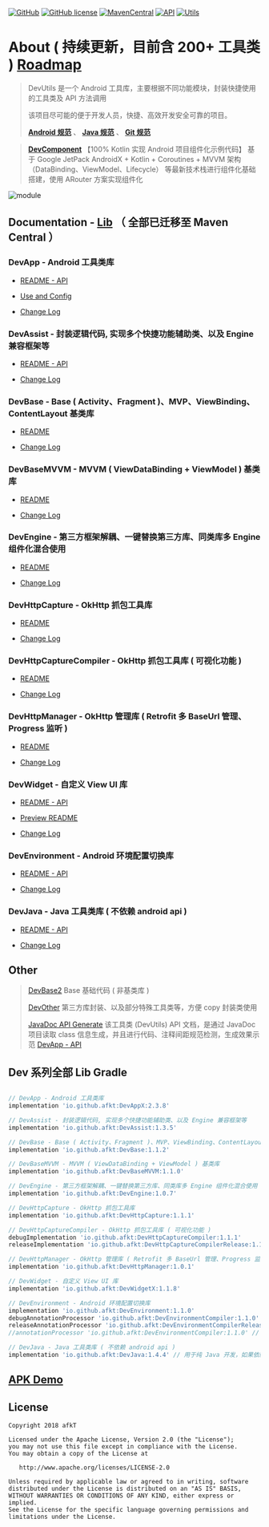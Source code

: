 
[![GitHub](https://img.shields.io/badge/GitHub-afkT-blue.svg)](https://github.com/afkT)
[![GitHub license](https://img.shields.io/github/license/afkT/DevUtils.svg)](https://github.com/afkT/DevUtils/blob/master/LICENSE)
[![MavenCentral](https://img.shields.io/badge/DevUtils-2.3.8-brightgreen.svg)](https://search.maven.org/search?q=io.github.afkt)
[![API](https://img.shields.io/badge/API-14%2B-brightgreen.svg?style=flat)](https://android-arsenal.com/api?level=14)
[![Utils](https://img.shields.io/badge/utils-200+-ff69b4.svg)](https://github.com/afkT/DevUtils/blob/master/lib/DevApp/README.md)

# About ( 持续更新，目前含 200+ 工具类 ) [Roadmap](https://github.com/afkT/DevUtils/projects/1)

> DevUtils 是一个 Android 工具库，主要根据不同功能模块，封装快捷使用的工具类及 API 方法调用
>
> 该项目尽可能的便于开发人员，快捷、高效开发安全可靠的项目。
>
> **[Android 规范](https://github.com/afkT/DevUtils/blob/master/README/android_standard.md)** 、 **[Java 规范](https://github.com/afkT/DevUtils/blob/master/README/java_standard.md)** 、 **[Git 规范](https://github.com/afkT/DevUtils/blob/master/README/git_standard.md)**

> **[DevComponent](https://github.com/afkT/DevComponent)** 【100% Kotlin 实现 Android 项目组件化示例代码】
> 基于 Google JetPack AndroidX + Kotlin + Coroutines + MVVM 架构（DataBinding、ViewModel、Lifecycle）
> 等最新技术栈进行组件化基础搭建，使用 ARouter 方案实现组件化

![module](https://github.com/afkT/DevUtils/raw/master/art/module.png)

## Documentation - [Lib](https://github.com/afkT/DevUtils/blob/master/lib) **（ 全部已迁移至 Maven Central ）**

### DevApp - Android 工具类库

- [README - API](https://github.com/afkT/DevUtils/blob/master/lib/DevApp/README.md)

- [Use and Config](https://github.com/afkT/DevUtils/blob/master/lib/DevApp/utils_readme/USE_CONFIG.md)

- [Change Log](https://github.com/afkT/DevUtils/blob/master/lib/DevApp/CHANGELOG.md)

### DevAssist - 封装逻辑代码, 实现多个快捷功能辅助类、以及 Engine 兼容框架等

- [README - API](https://github.com/afkT/DevUtils/blob/master/lib/DevAssist/README.md)

- [Change Log](https://github.com/afkT/DevUtils/blob/master/lib/DevAssist/CHANGELOG.md)

### DevBase - Base ( Activity、Fragment )、MVP、ViewBinding、ContentLayout 基类库

- [README](https://github.com/afkT/DevUtils/blob/master/lib/DevBase/README.md)

- [Change Log](https://github.com/afkT/DevUtils/blob/master/lib/DevBase/CHANGELOG.md)

### DevBaseMVVM - MVVM ( ViewDataBinding + ViewModel ) 基类库

- [README](https://github.com/afkT/DevUtils/blob/master/lib/DevBaseMVVM/README.md)

- [Change Log](https://github.com/afkT/DevUtils/blob/master/lib/DevBaseMVVM/CHANGELOG.md)

### DevEngine - 第三方框架解耦、一键替换第三方库、同类库多 Engine 组件化混合使用

- [README](https://github.com/afkT/DevUtils/blob/master/lib/DevEngine/README.md)

- [Change Log](https://github.com/afkT/DevUtils/blob/master/lib/DevEngine/CHANGELOG.md)

### DevHttpCapture - OkHttp 抓包工具库

- [README](https://github.com/afkT/DevUtils/blob/master/lib/DevHttpCapture/README.md)

- [Change Log](https://github.com/afkT/DevUtils/blob/master/lib/DevHttpCapture/CHANGELOG.md)

### DevHttpCaptureCompiler - OkHttp 抓包工具库 ( 可视化功能 )

- [README](https://github.com/afkT/DevUtils/blob/master/lib/HttpCapture/README.md)

- [Change Log](https://github.com/afkT/DevUtils/blob/master/lib/HttpCapture/CHANGELOG.md)

### DevHttpManager - OkHttp 管理库 ( Retrofit 多 BaseUrl 管理、Progress 监听 )

- [README](https://github.com/afkT/DevUtils/blob/master/lib/DevHttpManager/README.md)

- [Change Log](https://github.com/afkT/DevUtils/blob/master/lib/DevHttpManager/CHANGELOG.md)

### DevWidget - 自定义 View UI 库

- [README - API](https://github.com/afkT/DevUtils/blob/master/lib/DevWidget/README_API.md)

- [Preview README](https://github.com/afkT/DevUtils/blob/master/lib/DevWidget)

- [Change Log](https://github.com/afkT/DevUtils/blob/master/lib/DevWidget/CHANGELOG.md)

### DevEnvironment - Android 环境配置切换库

- [README - API](https://github.com/afkT/DevUtils/blob/master/lib/Environment)

- [Change Log](https://github.com/afkT/DevUtils/blob/master/lib/Environment/DevEnvironment/CHANGELOG.md)

### DevJava - Java 工具类库 ( 不依赖 android api )

- [README - API](https://github.com/afkT/DevUtils/blob/master/lib/DevJava/README.md)

- [Change Log](https://github.com/afkT/DevUtils/blob/master/lib/DevJava/CHANGELOG.md)

## Other

> [DevBase2](https://github.com/afkT/DevUtils/blob/master/lib/DevBase2/src/main/java/dev/base) Base 基础代码 ( 非基类库 )
>
> [DevOther](https://github.com/afkT/DevUtils/blob/master/lib/DevOther/README.md) 第三方库封装、以及部分特殊工具类等，方便 copy 封装类使用
>
> [JavaDoc API Generate](https://github.com/afkT/JavaDoc) 该工具类 (DevUtils) API 文档，是通过 JavaDoc 项目读取 class 信息生成，并且进行代码、注释间距规范检测，生成效果示范 [DevApp - API](https://github.com/afkT/DevUtils/blob/master/lib/DevApp/README.md)


## Dev 系列全部 Lib Gradle

```gradle

// DevApp - Android 工具类库
implementation 'io.github.afkt:DevAppX:2.3.8'

// DevAssist - 封装逻辑代码, 实现多个快捷功能辅助类、以及 Engine 兼容框架等
implementation 'io.github.afkt:DevAssist:1.3.5'

// DevBase - Base ( Activity、Fragment )、MVP、ViewBinding、ContentLayout 基类库
implementation 'io.github.afkt:DevBase:1.1.2'

// DevBaseMVVM - MVVM ( ViewDataBinding + ViewModel ) 基类库
implementation 'io.github.afkt:DevBaseMVVM:1.1.0'

// DevEngine - 第三方框架解耦、一键替换第三方库、同类库多 Engine 组件化混合使用
implementation 'io.github.afkt:DevEngine:1.0.7'

// DevHttpCapture - OkHttp 抓包工具库
implementation 'io.github.afkt:DevHttpCapture:1.1.1'

// DevHttpCaptureCompiler - OkHttp 抓包工具库 ( 可视化功能 )
debugImplementation 'io.github.afkt:DevHttpCaptureCompiler:1.1.1'
releaseImplementation 'io.github.afkt:DevHttpCaptureCompilerRelease:1.1.1'

// DevHttpManager - OkHttp 管理库 ( Retrofit 多 BaseUrl 管理、Progress 监听 )
implementation 'io.github.afkt:DevHttpManager:1.0.1'

// DevWidget - 自定义 View UI 库
implementation 'io.github.afkt:DevWidgetX:1.1.8'

// DevEnvironment - Android 环境配置切换库
implementation 'io.github.afkt:DevEnvironment:1.1.0'
debugAnnotationProcessor 'io.github.afkt:DevEnvironmentCompiler:1.1.0' // kaptDebug
releaseAnnotationProcessor 'io.github.afkt:DevEnvironmentCompilerRelease:1.1.0' // kaptRelease
//annotationProcessor 'io.github.afkt:DevEnvironmentCompiler:1.1.0' // kapt

// DevJava - Java 工具类库 ( 不依赖 android api )
implementation 'io.github.afkt:DevJava:1.4.4' // 用于纯 Java 开发，如果依赖了 DevApp 则不需要依赖 DevJava
```

## [APK Demo](https://github.com/afkT/Resources/blob/main/APK)

## License

    Copyright 2018 afkT

    Licensed under the Apache License, Version 2.0 (the "License");
    you may not use this file except in compliance with the License.
    You may obtain a copy of the License at

       http://www.apache.org/licenses/LICENSE-2.0

    Unless required by applicable law or agreed to in writing, software
    distributed under the License is distributed on an "AS IS" BASIS,
    WITHOUT WARRANTIES OR CONDITIONS OF ANY KIND, either express or implied.
    See the License for the specific language governing permissions and
    limitations under the License.
    